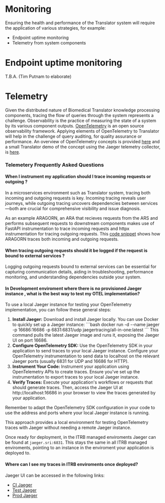 # Monitoring

Ensuring the health and performance of the Translator system will require the application of various strategies, for example:

* Endpoint uptime monitoring
* Telemetry from system components

# Endpoint uptime monitoring

T.B.A. (Tim Putnam to elaborate)

# Telemetry

Given the distributed nature of Biomedical Translator knowledge processing components, tracing the flow of queries through the system represents a challenge. Observability is the practice of measuring the state of a system by its various component outputs. [OpenTelemetry](https://opentelemetry.io/) is an open source observability framework. Applying elements of OpenTelemetry to Translator will help in the challenge of query auditing, for quality assurance or performance.  An overview of OpenTelemetry concepts is provided [here](https://docs.google.com/presentation/d/1OjcE1gVhx8u9EvvHGn6h50otBKmpd-9HidlTNppXXy0/edit#slide=id.g27ee40efb83_0_3) and a small Translator demo of the concept using the Jaeger telemetry collector, is [here](https://github.com/TranslatorSRI/Jaeger-demo).

### Telemetery Frequently Asked Questions
#### When I instrument my application should I trace incoming requests or outgoing ?
 In a microservices environment such as Translator system, tracing both incoming and outgoing requests is key. Incoming tracing reveals user journeys, while outgoing tracing uncovers dependencies between services—both are crucial for comprehensive visibility and issue diagnosis.

 As an example ARAGORN, an ARA that recieves requests from the ARS and performs subsequent requests to downstream components makes use of FastAPI instrumentation to trace incoming requests and httpx instrumentation for tracing outgoing requests. This [code snippet](https://github.com/ranking-agent/aragorn/blob/main/src/otel_config.py) shows how ARAGORN traces both incoming and outgoing requests.

#### When tracing outgoing requests should it be logged if the request is bound to external services ?
Logging outgoing requests bound to external services can be essential for capturing communication details, aiding in troubleshooting, performance monitoring, and understanding dependencies outside your system.

#### In Development enviroment where there is no provisioned Jaeger instance , what is the best way to test my OTEL implementation?

To use a local Jaeger instance for testing your OpenTelemetry implementation, you can follow these general steps:
<ol>
<li> <strong>Install Jaeger:</strong> Download and install Jaeger locally. You can use Docker to quickly set up a Jaeger instance:
```bash
docker run -d --name jaeger -p 16686:16686 -p 6831:6831/udp jaegertracing/all-in-one:latest
```
This command pulls the latest Jaeger image and runs it, exposing the Jaeger UI on port 16686.
</li>
<li> <strong>Configure OpenTelemetry SDK:</strong> Use the OpenTelemetry SDK in your application to send traces to your local Jaeger instance. Configure your OpenTelemetry instrumentation to send data to localhost on the relevant Jaeger ports (usually 6831 for UDP and 16686 for HTTP).
</li>
<li><strong>Instrument Your Code:</strong> Instrument your application using OpenTelemetry APIs to create traces. Ensure you've set up the instrumentation to export traces to your local Jaeger instance.
</li>
<li><strong>Verify Traces:</strong> Execute your application's workflows or requests that should generate traces. Then, access the Jaeger UI at http://localhost:16686 in your browser to view the traces generated by your application.</li>
</ol>

Remember to adapt the OpenTelemetry SDK configuration in your code to use the address and ports where your local Jaeger instance is running.

This approach provides a local environment for testing OpenTelemetry traces with Jaeger without needing a remote Jaeger instance.

Once ready for deployment, in the ITRB managed enviroments Jaeger can be found at `jaeger.sri:6831`. This stays the same in all ITRB managed enviroments, pointing to an instance in the enviroment your application is deployed to. 

#### Where can I see my traces in ITRB enviroments once deployed?
Jaeger UI can be accessed in the following links: 
* [CI Jaeger](https://translator-otel.ci.transltr.io/search)
* [Test Jaeger](https://translator-otel.test.transltr.io/search)
* [Prod Jaeger](https://translator-otel.transltr.io/search)

